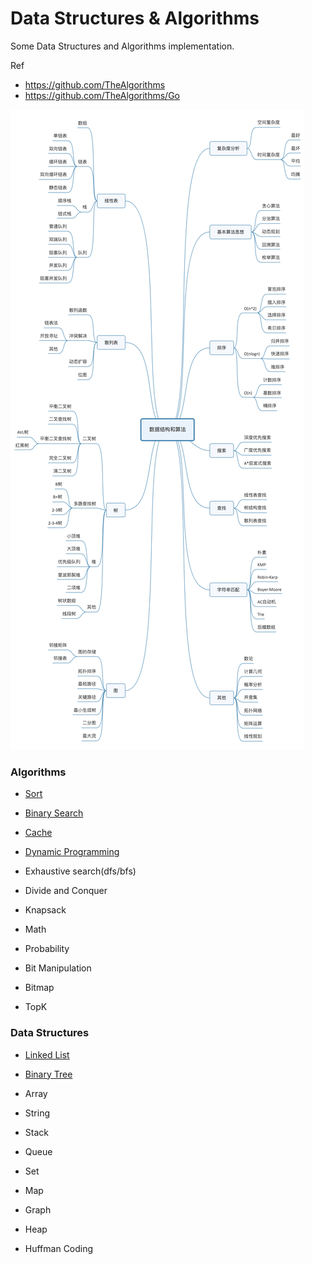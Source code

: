 # Data Structures & Algorithms
Some Data Structures and Algorithms implementation.

Ref
- https://github.com/TheAlgorithms
- https://github.com/TheAlgorithms/Go

![](images/algorithm_knowleadge_map.jpg)

### Algorithms
- [Sort](algorithms/sort/README.md)

- [Binary Search](algorithms/binary-search/README.md)

- [Cache](algorithms/cache/README.md)

- [Dynamic Programming](algorithms/dynamic-programming/README.md)

- Exhaustive search(dfs/bfs)
- Divide and Conquer
- Knapsack
- Math
- Probability
- Bit Manipulation
- Bitmap
- TopK


### Data Structures
- [Linked List](datastructures/linked-list/README.md)

- [Binary Tree](datastructures/biary-tree/README.md)

- Array
- String
- Stack
- Queue
- Set
- Map
- Graph
- Heap
- Huffman Coding
